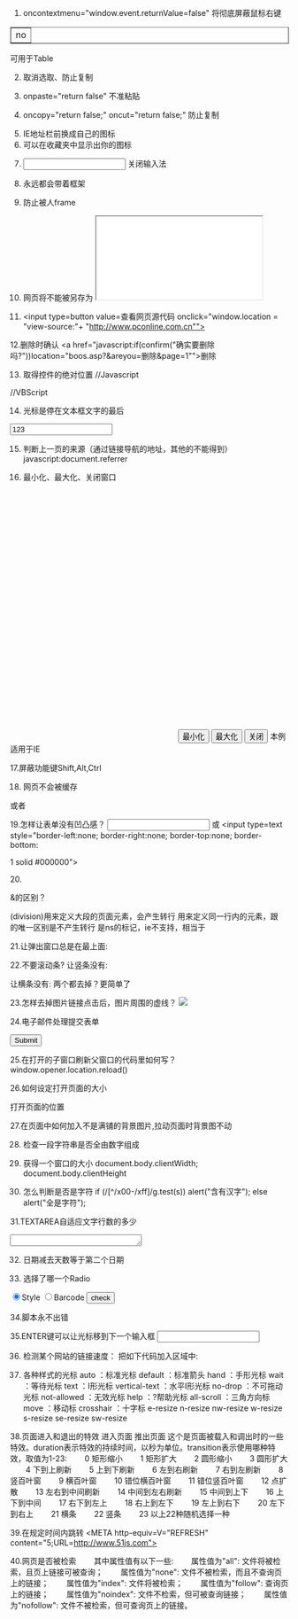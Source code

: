 1. oncontextmenu="window.event.returnValue=false" 将彻底屏蔽鼠标右键
<table border oncontextmenu=return(false)><td>no</table> 可用于Table

2. <body onselectstart="return false"> 取消选取、防止复制

3. onpaste="return false" 不准粘贴

4. oncopy="return false;" oncut="return false;" 防止复制

5. <link rel="Shortcut Icon" href="favicon.ico"> IE地址栏前换成自己的图标

6. <link rel="Bookmark" href="favicon.ico"> 可以在收藏夹中显示出你的图标

7. <input style="ime-mode:disabled"> 关闭输入法

8. 永远都会带着框架
<script language="JavaScript"><!--
if (window == top)top.location.href = "frames.htm"; //frames.htm为框架网页
// --></script>

9. 防止被人frame
<SCRIPT LANGUAGE=JAVASCRIPT><!--
if (top.location != self.location)top.location=self.location;
// --></SCRIPT>

10. 网页将不能被另存为
<noscript><iframe src=*.html></iframe></noscript>

11. <input type=button value=查看网页源代码
onclick="window.location = "view-source:"+ "http://www.pconline.com.cn"">

12.删除时确认
<a href="javascript:if(confirm("确实要删除吗?"))location="boos.asp?&areyou=删除&page=1"">删除</a>

13. 取得控件的绝对位置
//Javascript
<script language="Javascript">
function getIE(e){
var t=e.offsetTop;
var l=e.offsetLeft;
while(e=e.offsetParent){
t+=e.offsetTop;
l+=e.offsetLeft;
}
alert("top="+t+"/nleft="+l);
}
</script>

//VBScript
<script language="VBScript"><!--
function getIE()
dim t,l,a,b
set a=document.all.img1
t=document.all.img1.offsetTop
l=document.all.img1.offsetLeft
while a.tagName<>"BODY"
set a = a.offsetParent
t=t+a.offsetTop
l=l+a.offsetLeft
wend
msgbox "top="&t&chr(13)&"left="&l,64,"得到控件的位置"
end function
--></script>

14. 光标是停在文本框文字的最后
<script language="javascript">
function cc()
{
var e = event.srcElement;
var r =e.createTextRange();
r.moveStart("character",e.value.length);
r.collapse(true);
r.select();
}
</script>
<input type=text name=text1 value="123" onfocus="cc()">

15. 判断上一页的来源（通过链接导航的地址，其他的不能得到）
javascript:document.referrer

16. 最小化、最大化、关闭窗口
<object id=hh1 classid="clsid:ADB880A6-D8FF-11CF-9377-00AA003B7A11">
<param name="Command" value="Minimize"></object>
<object id=hh2 classid="clsid:ADB880A6-D8FF-11CF-9377-00AA003B7A11">
<param name="Command" value="Maximize"></object>
<OBJECT id=hh3 classid="clsid:adb880a6-d8ff-11cf-9377-00aa003b7a11">
<PARAM NAME="Command" VALUE="Close"></OBJECT>
<input type=button value=最小化 onclick=hh1.Click()>
<input type=button value=最大化 onclick=hh2.Click()>
<input type=button value=关闭 onclick=hh3.Click()>
本例适用于IE

17.屏蔽功能键Shift,Alt,Ctrl
<script>
function look(){
if(event.shiftKey)
alert("禁止按Shift键!"); //可以换成ALT　CTRL
}
document.onkeydown=look;
</script>

18. 网页不会被缓存
<META HTTP-EQUIV="pragma" CONTENT="no-cache">
<META HTTP-EQUIV="Cache-Control" CONTENT="no-cache, must-revalidate">
<META HTTP-EQUIV="expires" CONTENT="Wed, 26 Feb 1997 08:21:57 GMT">
或者<META HTTP-EQUIV="expires" CONTENT="0">

19.怎样让表单没有凹凸感？
<input type=text style="border:1 solid #000000">
或
<input type=text style="border-left:none; border-right:none; border-top:none; border-bottom:

1 solid #000000"></textarea>

20.<div><span>&<layer>的区别？
<div>(division)用来定义大段的页面元素，会产生转行
<span>用来定义同一行内的元素，跟<div>的唯一区别是不产生转行
<layer>是ns的标记，ie不支持，相当于<div>

21.让弹出窗口总是在最上面:
<body onblur="this.focus();">

22.不要滚动条?
让竖条没有:
<body style="overflow:scroll;overflow-y:hidden">
</body>
让横条没有:
<body style="overflow:scroll;overflow-x:hidden">
</body>
两个都去掉？更简单了
<body scroll="no">
</body>

23.怎样去掉图片链接点击后，图片周围的虚线？
<a href="#" onFocus="this.blur()"><img src="logo.jpg" border=0></a>

24.电子邮件处理提交表单
<form name="form1" method="post" action="mailto:****@***.com" enctype="text/plain">
<input type=submit>
</form>

25.在打开的子窗口刷新父窗口的代码里如何写？
window.opener.location.reload()

26.如何设定打开页面的大小
<body onload="top.resizeTo(300,200);">
打开页面的位置<body onload="top.moveBy(300,200);">

27.在页面中如何加入不是满铺的背景图片,拉动页面时背景图不动
<STYLE>
body
{background-image:url(logo.gif); background-repeat:no-repeat;
background-position:center;background-attachment: fixed}
</STYLE>

28. 检查一段字符串是否全由数字组成
<script language="Javascript"><!--
function checkNum(str){return str.match(//D/)==null}
alert(checkNum("1232142141"))
alert(checkNum("123214214a1"))
// --></script>

29. 获得一个窗口的大小
document.body.clientWidth; document.body.clientHeight

30. 怎么判断是否是字符
if (/[^/x00-/xff]/g.test(s)) alert("含有汉字");
else alert("全是字符");

31.TEXTAREA自适应文字行数的多少
<textarea rows=1 name=s1 cols=27 onpropertychange="this.style.posHeight=this.scrollHeight">
</textarea>

32. 日期减去天数等于第二个日期
<script language=Javascript>
function cc(dd,dadd)
{
//可以加上错误处理
var a = new Date(dd)
a = a.valueOf()
a = a - dadd * 24 * 60 * 60 * 1000
a = new Date(a)
alert(a.getFullYear() + "年" + (a.getMonth() + 1) + "月" + a.getDate() + "日")
}
cc("12/23/2002",2)
</script>

33. 选择了哪一个Radio
<HTML><script language="vbscript">
function checkme()
for each ob in radio1
if ob.checked then window.alert ob.value
next
end function
</script><BODY>
<INPUT name="radio1" type="radio" value="style" checked>Style
<INPUT name="radio1" type="radio" value="barcode">Barcode
<INPUT type="button" value="check" onclick="checkme()">
</BODY></HTML>

34.脚本永不出错
<SCRIPT LANGUAGE="JavaScript">
<!-- Hide
function killErrors() {
return true;
}
window.onerror = killErrors;
// -->
</SCRIPT>

35.ENTER键可以让光标移到下一个输入框
<input onkeydown="if(event.keyCode==13)event.keyCode=9">

36. 检测某个网站的链接速度：
把如下代码加入<body>区域中:
<script language=Javascript>
tim=1
setInterval("tim++",100)
b=1
var autourl=new Array()
autourl[1]="www.njcatv.net"
autourl[2]="javacool.3322.net"
autourl[3]="www.sina.com.cn"
autourl[4]="www.nuaa.edu.cn"
autourl[5]="www.cctv.com"
function butt(){
document.write("<form name=autof>")
for(var i=1;i<autourl.length;i++)
document.write("<input type=text name=txt"+i+" size=10 value=测试中……> =》<input type=text
name=url"+i+" size=40> =》<input type=button value=GO

onclick=window.open(this.form.url"+i+".value)><br>")
document.write("<input type=submit value=刷新></form>")
}
butt()
function auto(url){
document.forms[0]["url"+b].value=url
if(tim>200)
{document.forms[0]["txt"+b].value="链接超时"}
else
{document.forms[0]["txt"+b].value="时间"+tim/10+"秒"}
b++
}
function run(){for(var i=1;i<autourl.length;i++)document.write("<img src=http://"+autourl+"/"+Math.random()+" width=1 height=1

onerror=auto("http://"+autourl+"")>")}
run()</script>

37. 各种样式的光标
auto ：标准光标
default ：标准箭头
hand ：手形光标
wait ：等待光标
text ：I形光标
vertical-text ：水平I形光标
no-drop ：不可拖动光标
not-allowed ：无效光标
help ：?帮助光标
all-scroll ：三角方向标
move ：移动标
crosshair ：十字标
e-resize
n-resize
nw-resize
w-resize
s-resize
se-resize
sw-resize

38.页面进入和退出的特效
进入页面<meta http-equiv="Page-Enter" content="revealTrans(duration=x, transition=y)">
推出页面<meta http-equiv="Page-Exit" content="revealTrans(duration=x, transition=y)"> 
这个是页面被载入和调出时的一些特效。duration表示特效的持续时间，以秒为单位。transition表示使用哪种特效，取值为1-23:
　　0 矩形缩小
　　1 矩形扩大
　　2 圆形缩小
　　3 圆形扩大
　　4 下到上刷新
　　5 上到下刷新
　　6 左到右刷新
　　7 右到左刷新
　　8 竖百叶窗
　　9 横百叶窗
　　10 错位横百叶窗
　　11 错位竖百叶窗
　　12 点扩散
　　13 左右到中间刷新
　　14 中间到左右刷新
　　15 中间到上下
　　16 上下到中间
　　17 右下到左上
　　18 右上到左下
　　19 左上到右下
　　20 左下到右上
　　21 横条
　　22 竖条
　　23 以上22种随机选择一种

39.在规定时间内跳转
<META http-equiv=V="REFRESH" content="5;URL=http://www.51js.com">

40.网页是否被检索
<meta name="ROBOTS" content="属性值">
　　其中属性值有以下一些:
　　属性值为"all": 文件将被检索，且页上链接可被查询；
　　属性值为"none": 文件不被检索，而且不查询页上的链接；
　　属性值为"index": 文件将被检索；
　　属性值为"follow": 查询页上的链接；
　　属性值为"noindex": 文件不检索，但可被查询链接；
　　属性值为"nofollow": 文件不被检索，但可查询页上的链接。